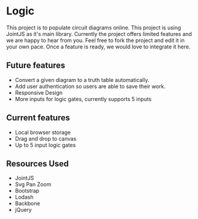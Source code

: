 # Logic

This project is to populate circuit diagrams online. This project is using JointJS as it's main library. Currently the project offers limited features and we are happy to hear from you. Feel free to fork the project and edit it in your own pace. Once a feature is ready, we would love to integrate it here.

## Future features
* Convert a given diagram to a truth table automatically.
* Add user authentication so users are able to save their work.
* Responsive Design
* More inputs for logic gates, currently supports 5 inputs


## Current features
* Local browser storage 
* Drag and drop to canvas 
* Up to 5 input logic gates


## Resources Used
* JointJS
* Svg Pan Zoom
* Bootstrap 
* Lodash
* Backbone
* jQuery
